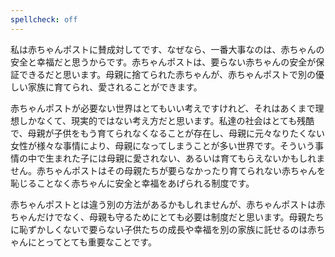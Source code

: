 ```yaml
---
spellcheck: off
---
```


私は赤ちゃんポストに賛成対してです、なぜなら、一番大事なのは、赤ちゃんの安全と幸福だと思うからです。赤ちゃんポストは、要らない赤ちゃんの安全が保証できるだと思います。母親に捨てられた赤ちゃんが、赤ちゃんポストで別の優しい家族に育てられ、愛されることができます。

赤ちゃんポストが必要ない世界はとてもいい考えですけれど、それはあくまで理想しかなくて、現実的ではない考え方だと思います。私達の社会はとても残酷で、母親が子供をもう育てられなくなることが存在し、母親に元々なりたくない女性が様々な事情により、母親になってしまうことが多い世界です。そういう事情の中で生まれた子には母親に愛されない、あるいは育てもらえないかもしれません。赤ちゃんポストはその母親たちが要らなかったり育てられない赤ちゃんを恥じることなく赤ちゃんに安全と幸福をあげられる制度です。

赤ちゃんポストとは違う別の方法があるかもしれませんが、赤ちゃんポストは赤ちゃんだけでなく、母親も守るためにとても必要は制度だと思います。母親たちに恥ずかしくないで要らない子供たちの成長や幸福を別の家族に託せるのは赤ちゃんにとってとても重要なことです。